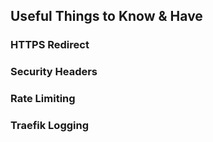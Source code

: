 ## Useful Things to Know & Have

### HTTPS Redirect

### Security Headers

### Rate Limiting

### Traefik Logging
